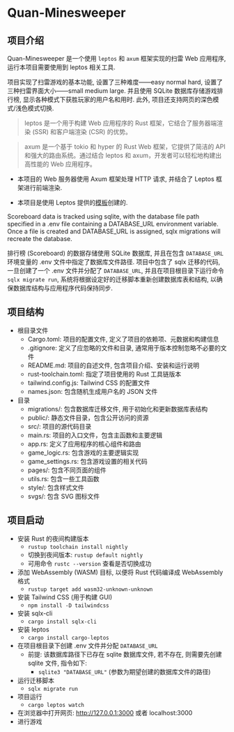# Quan-Minesweeper

## 项目介绍
Quan-Minesweeper 是一个使用 `leptos` 和 `axum` 框架实现的扫雷 Web 应用程序, 运行本项目需要使用到 leptos 相关工具. 

项目实现了扫雷游戏的基本功能, 设置了三种难度——easy normal hard, 设置了三种扫雷界面大小——small medium large. 并且使用 SQLite 数据库存储游戏排行榜, 显示各种模式下获胜玩家的用户名和用时. 此外, 项目还支持网页的深色模式/浅色模式切换.

> leptos 是一个用于构建 Web 应用程序的 Rust 框架，它结合了服务器端渲染 (SSR) 和客户端渲染 (CSR) 的优势。

> axum 是一个基于 tokio 和 hyper 的 Rust Web 框架，它提供了简洁的 API 和强大的路由系统。通过结合 leptos 和 axum，开发者可以轻松地构建出高性能的 Web 应用程序。

- 本项目的 Web 服务器使用 Axum 框架处理 HTTP 请求, 并结合了 Leptos 框架进行前端渲染.

- 本项目是使用 Leptos 提供的[模板](https://github.com/leptos-rs/start-axum)创建的.

Scoreboard data is tracked using sqlite, with the database file path specified in a .env file containing a DATABASE_URL environment variable. Once a file is created and DATABASE_URL is assigned, sqlx migrations will recreate the database.

排行榜 (Scoreboard) 的数据存储使用 SQLite 数据库, 并且在包含 `DATABASE_URL` 环境变量的 .env 文件中指定了数据库文件路径. 项目中包含了 sqlx 迁移的代码, 一旦创建了一个 .env 文件并分配了 `DATABASE_URL`, 并且在项目根目录下运行命令`sqlx migrate run`, 系统将根据设定好的迁移脚本重新创建数据库表和结构, 以确保数据库结构与应用程序代码保持同步.
## 项目结构
- 根目录文件
    - Cargo.toml: 项目的配置文件, 定义了项目的依赖项、元数据和构建信息
    - .gitignore: 定义了应忽略的文件和目录, 通常用于版本控制忽略不必要的文件
    - README.md: 项目的自述文件, 包含项目介绍、安装和运行说明
    - rust-toolchain.toml: 指定了项目使用的 Rust 工具链版本
    - tailwind.config.js: Tailwind CSS 的配置文件
    - names.json: 包含随机生成用户名的 JSON 文件
- 目录
    - migrations/: 包含数据库迁移文件, 用于初始化和更新数据库表结构
    - public/: 静态文件目录，包含公开访问的资源
    - src/: 项目的源代码目录
    - main.rs: 项目的入口文件，包含主函数和主要逻辑
    - app.rs: 定义了应用程序的核心组件和路由
    - game_logic.rs: 包含游戏的主要逻辑实现
    - game_settings.rs: 包含游戏设置的相关代码
    - pages/: 包含不同页面的组件
    - utils.rs: 包含一些工具函数
    - style/: 包含样式文件
    - svgs/: 包含 SVG 图标文件
## 项目启动
- 安装 Rust 的夜间构建版本
    - `rustup toolchain install nightly`
    - 切换到夜间版本: `rustup default nightly`
    - 可用命令 `rustc --version` 查看是否切换成功
- 添加 WebAssembly (WASM) 目标, 以便将 Rust 代码编译成 WebAssembly 格式
    - `rustup target add wasm32-unknown-unknown`
- 安装 Tailwind CSS (用于构建 GUI)
    - `npm install -D tailwindcss`
- 安装 sqlx-cli
    - `cargo install sqlx-cli`
- 安装 leptos
    - `cargo install cargo-leptos`
- 在项目根目录下创建 .env 文件并分配 `DATABASE_URL`
    - 前提: 该数据库路径下已存在 sqlite 数据库文件, 若不存在, 则需要先创建 sqlite 文件, 指令如下:
        - `sqlite3 "DATABASE_URL"` (参数为期望创建的数据库文件的路径)
- 运行迁移脚本
    - `sqlx migrate run`
- 项目运行
    - `cargo leptos watch`
- 在浏览器中打开网页: http://127.0.0.1:3000 或者 localhost:3000
- 进行游戏